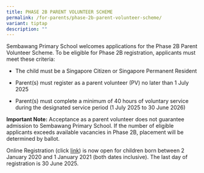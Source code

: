 ```yaml
---
title: PHASE 2B PARENT VOLUNTEER SCHEME
permalink: /for-parents/phase-2b-parent-volunteer-scheme/
variant: tiptap
description: ""
---
```

<p>Sembawang Primary School welcomes applications for the Phase 2B Parent
Volunteer Scheme. To be eligible for Phase 2B registration, applicants
must meet these criteria:</p>
<ul data-tight="true" class="tight">
<li>
<p>The child must be a Singapore Citizen or Singapore Permanent Resident</p>
</li>
<li>
<p>Parent(s) must register as a parent volunteer (PV) no later than 1 July
2025</p>
</li>
<li>
<p>Parent(s) must complete a minimum of 40 hours of voluntary service during
the designated service period (1 July 2025 to 30 June 2026)</p>
</li>
</ul>
<p></p>
<p><strong>Important Note:</strong> Acceptance as a parent volunteer does
not guarantee admission to Sembawang Primary School. If the number of eligible
applicants exceeds available vacancies in Phase 2B, placement will be determined
by ballot.</p>
<p></p>
<p>Online Registration (click <a href="https://go.gov.sg/sbpspvphase2b" rel="noopener nofollow" target="_blank">link</a>)
is now open for children born between 2 January 2020 and 1 January 2021
(both dates inclusive). The last day of registration is 30 June 2025.</p>